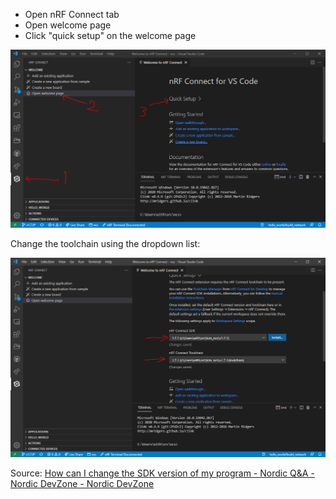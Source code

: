 
- Open nRF Connect tab
- Open welcome page
- Click "quick setup" on the welcome page

![](/assets/images/2022-07-02-17-31-29.png)

Change the toolchain using the dropdown list:

![](/assets/images/2022-07-02-17-32-40.png)


Source: [How can I change the SDK version of my program - Nordic Q&amp;A - Nordic DevZone - Nordic DevZone](https://devzone.nordicsemi.com/f/nordic-q-a/81245/how-can-i-change-the-sdk-version-of-my-program#:~:text=Visual%20Studio%20Code.-,You%20can%20do%20this%20manually%20from%20File%20%2D%3E%20Preferences%20%2D%3E,%2Dconnect%20%3E%20Toolchain%3A%20Path.)